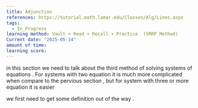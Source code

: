 ```yaml
---
title: Adjunction
references: https://tutorial.math.lamar.edu/Classes/Alg/Lines.aspx
tags:
  - In_Progress
learning method: Vault + Read + Recall + Practice  (VRRP Method)
Current date: "2025-05-14"
amount of time: 
learning score:
---
```

in this section we need to talk about the third method of solving systems of equations . 
For systems with two equation it is much more complicated when compare to the pervious section  , but for system with three or more equation it is easier 

we first need to get some definition out of the way . 

